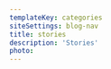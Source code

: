 ```yaml
---
templateKey: categories
siteSettings: blog-nav
title: stories
description: 'Stories'
photo:
---
```

